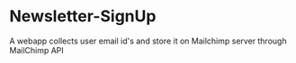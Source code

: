 # Newsletter-SignUp
A webapp collects user email id's and store it on Mailchimp server
through MailChimp API
